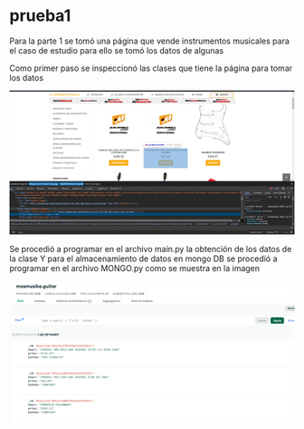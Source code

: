 # prueba1
Para la parte 1 se tomó una página que vende instrumentos musicales para el caso de estudio
para ello se tomó los datos de algunas

Como primer paso se inspeccionó las clases que tiene la página para tomar los datos

![img.png](img.png)

Se procedió a programar en el archivo main.py la obtención de los datos de la clase
Y para el almacenamiento de datos en mongo DB se procedió a programar en el archivo MONGO.py como se muestra en la imagen

![img_1.png](img_1.png)
